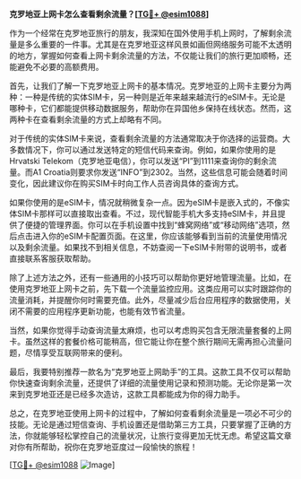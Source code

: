 **克罗地亚上网卡怎么查看剩余流量？[[TG💪+ @esim1088](https://t.me/s/esim1088)]**

作为一个经常在克罗地亚旅行的朋友，我深知在国外使用手机上网时，了解剩余流量是多么重要的一件事。尤其是在克罗地亚这样风景如画但网络服务可能不太透明的地方，掌握如何查看上网卡剩余流量的方法，不仅能让我们的旅行更加顺畅，还能避免不必要的高额费用。

首先，让我们了解一下克罗地亚上网卡的基本情况。克罗地亚的上网卡主要分为两种：一种是传统的实体SIM卡，另一种则是近年来越来越流行的eSIM卡。无论是哪种卡，它们都能提供移动数据服务，帮助你在异国他乡保持在线状态。然而，这两种卡在查看剩余流量的方式上却略有不同。

对于传统的实体SIM卡来说，查看剩余流量的方法通常取决于你选择的运营商。大多数情况下，你可以通过发送特定的短信代码来查询。例如，如果你使用的是Hrvatski Telekom（克罗地亚电信），你可以发送“PI”到1111来查询你的剩余流量。而A1 Croatia则要求你发送“INFO”到2302。当然，这些信息可能会随着时间变化，因此建议你在购买SIM卡时向工作人员咨询具体的查询方式。

如果你使用的是eSIM卡，情况就稍微复杂一点。因为eSIM卡是嵌入式的，不像实体SIM卡那样可以直接取出查看。不过，现代智能手机大多支持eSIM卡，并且提供了便捷的管理界面。你可以在手机设置中找到“蜂窝网络”或“移动网络”选项，然后点击进入你的eSIM卡配置页面。在这里，你应该能够看到当前的流量使用情况以及剩余流量。如果找不到相关信息，不妨查阅一下eSIM卡附带的说明书，或者直接联系客服获取帮助。

除了上述方法之外，还有一些通用的小技巧可以帮助你更好地管理流量。比如，在使用克罗地亚上网卡之前，先下载一个流量监控应用。这类应用可以实时跟踪你的流量消耗，并提醒你何时需要充值。此外，尽量减少后台应用程序的数据使用，关闭不需要的应用程序更新功能，也能有效节省流量。

当然，如果你觉得手动查询流量太麻烦，也可以考虑购买包含无限流量套餐的上网卡。虽然这样的套餐价格可能稍高，但它能让你在整个旅行期间无需再担心流量问题，尽情享受互联网带来的便利。

最后，我要特别推荐一款名为“克罗地亚上网助手”的工具。这款工具不仅可以帮助你快速查询剩余流量，还提供了详细的流量使用记录和预测功能。无论你是第一次来到克罗地亚还是已经多次造访，这款工具都能成为你的得力助手。

总之，在克罗地亚使用上网卡的过程中，了解如何查看剩余流量是一项必不可少的技能。无论是通过短信查询、手机设置还是借助第三方工具，只要掌握了正确的方法，你就能够轻松掌控自己的流量状况，让旅行变得更加无忧无虑。希望这篇文章对你有所帮助，祝你在克罗地亚度过一段愉快的旅程！

[[TG💪+ @esim1088](https://t.me/s/esim1088) ![Image](https://i.postimg.cc/4NQfJmqS/Snipaste-2025-05-13-00-14-12.png)]